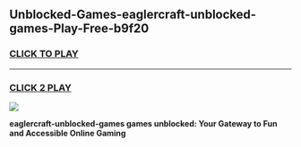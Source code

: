 
## Unblocked-Games-eaglercraft-unblocked-games-Play-Free-b9f20
<h3>
<a href="https://premium76.site?title=eaglercraft-unblocked-games&ref=10A">CLICK TO PLAY</a></h3>
<hr>

<h3>
<a href="https://premium76.site?title=eaglercraft-unblocked-games&ref=10A">CLICK 2 PLAY</a>
  
</h3>

<a href="https://premium76.site?title=eaglercraft-unblocked-games&ref=10A"><img src="https://clearcache.store/games.png"></a>


**eaglercraft-unblocked-games games unblocked: Your Gateway to Fun and Accessible Online Gaming**
